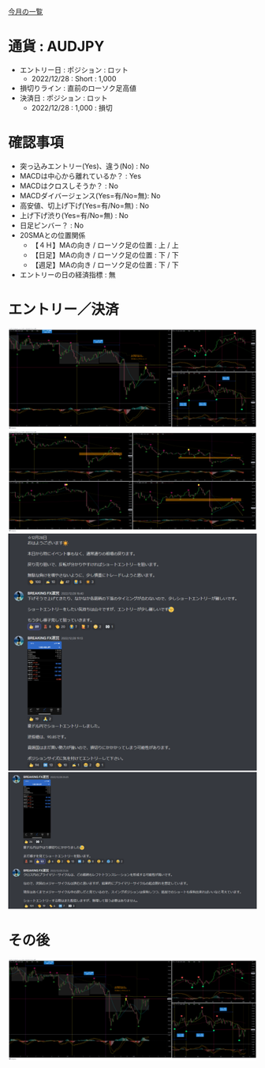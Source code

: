 [今月の一覧](../main.md)

# 通貨 : AUDJPY
- エントリー日 : ポジション : ロット
  - 2022/12/28 : Short : 1,000
- 損切りライン : 直前のローソク足高値
- 決済日 : ポジション : ロット
  - 2022/12/28 : 1,000 : 損切

# 確認事項
- 突っ込みエントリー(Yes)、違う(No) : No
- MACDは中心から離れているか？      : Yes
- MACDはクロスしそうか？            : No
- MACDダイバージェンス(Yes=有/No=無): No
- 高安値、切上げ下げ(Yes=有/No=無)  : No
- 上げ下げ渋り(Yes=有/No=無)        : No
- 日足ピンバー？                    : No
- 20SMAとの位置関係
  - 【４Ｈ】MAの向き / ローソク足の位置 : 上 / 上
  - 【日足】MAの向き / ローソク足の位置 : 下 / 下
  - 【週足】MAの向き / ローソク足の位置 : 下 / 下
- エントリーの日の経済指標 : 無

# エントリー／決済
![](img/2022-12-31-08-06-28.png)
![](img/2022-12-31-08-10-29.png)
![](img/2022-12-31-08-15-31.png)
![](img/2022-12-31-08-15-55.png)

# その後
![](img/2023-01-07-09-04-21.png)

